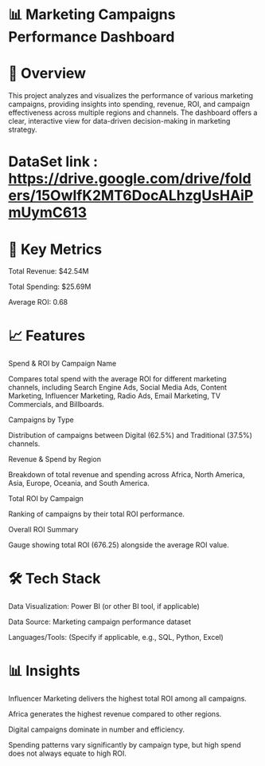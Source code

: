 # 📊 Marketing Campaigns Performance Dashboard
# 📌 Overview
This project analyzes and visualizes the performance of various marketing campaigns, providing insights into spending, revenue, ROI, and campaign effectiveness across multiple regions and channels.
The dashboard offers a clear, interactive view for data-driven decision-making in marketing strategy.

# DataSet link : https://drive.google.com/drive/folders/15OwIfK2MT6DocALhzgUsHAiPmUymC613

# 🎯 Key Metrics
Total Revenue: $42.54M

Total Spending: $25.69M

Average ROI: 0.68

# 📈 Features
Spend & ROI by Campaign Name

Compares total spend with the average ROI for different marketing channels, including Search Engine Ads, Social Media Ads, Content Marketing, Influencer Marketing, Radio Ads, Email Marketing, TV Commercials, and Billboards.

Campaigns by Type

Distribution of campaigns between Digital (62.5%) and Traditional (37.5%) channels.

Revenue & Spend by Region

Breakdown of total revenue and spending across Africa, North America, Asia, Europe, Oceania, and South America.

Total ROI by Campaign

Ranking of campaigns by their total ROI performance.

Overall ROI Summary

Gauge showing total ROI (676.25) alongside the average ROI value.

# 🛠️ Tech Stack
Data Visualization: Power BI (or other BI tool, if applicable)

Data Source: Marketing campaign performance dataset

Languages/Tools: (Specify if applicable, e.g., SQL, Python, Excel)

# 📊 Insights
Influencer Marketing delivers the highest total ROI among all campaigns.

Africa generates the highest revenue compared to other regions.

Digital campaigns dominate in number and efficiency.

Spending patterns vary significantly by campaign type, but high spend does not always equate to high ROI.
